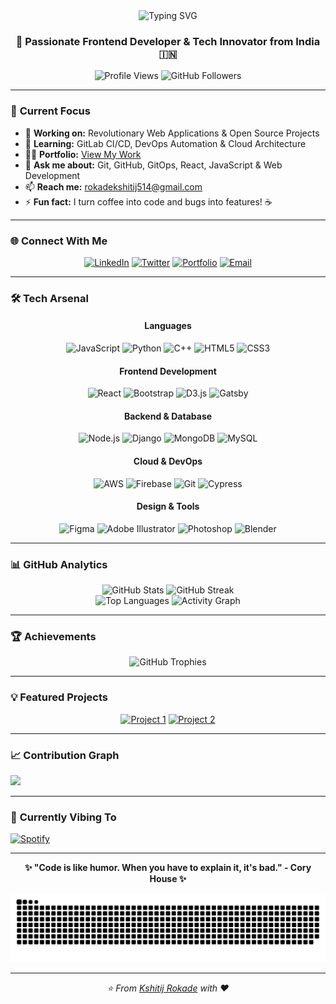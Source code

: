 <div align="center">
  <img src="https://readme-typing-svg.herokuapp.com?font=Fira+Code&size=32&duration=2800&pause=2000&color=58A6FF&center=true&vCenter=true&width=940&lines=Hi+👋+I'm+Kshitij+Rokade;Full+Stack+Developer+%7C+Tech+Enthusiast;Building+Digital+Solutions+%7C+Open+Source+Contributor" alt="Typing SVG" />
</div>

<h3 align="center">🚀 Passionate Frontend Developer & Tech Innovator from India 🇮🇳</h3>

<div align="center">
  <img src="https://komarev.com/ghpvc/?username=yourusername&label=Profile%20Views&color=0e75b6&style=flat" alt="Profile Views" />
  <img src="https://img.shields.io/github/followers/yourusername?label=Followers&style=social" alt="GitHub Followers" />
</div>

---

### 🎯 **Current Focus**
- 🔭 **Working on:** Revolutionary Web Applications & Open Source Projects
- 🌱 **Learning:** GitLab CI/CD, DevOps Automation & Cloud Architecture
- 👨‍💻 **Portfolio:** [View My Work](https://bento.me/kshitizzz5)
- 💬 **Ask me about:** Git, GitHub, GitOps, React, JavaScript & Web Development
- 📫 **Reach me:** rokadekshitij514@gmail.com
- ⚡ **Fun fact:** I turn coffee into code and bugs into features! ☕

---

### 🌐 **Connect With Me**

<div align="center">
  
[![LinkedIn](https://img.shields.io/badge/LinkedIn-0077B5?style=for-the-badge&logo=linkedin&logoColor=white)](your-linkedin)
[![Twitter](https://img.shields.io/badge/Twitter-1DA1F2?style=for-the-badge&logo=twitter&logoColor=white)](your-twitter)
[![Portfolio](https://img.shields.io/badge/Portfolio-FF5722?style=for-the-badge&logo=todoist&logoColor=white)](https://bento.me/kshitizzz5)
[![Email](https://img.shields.io/badge/Email-D14836?style=for-the-badge&logo=gmail&logoColor=white)](mailto:rokadekshitij514@gmail.com)

</div>

---

### 🛠️ **Tech Arsenal**

<div align="center">

#### **Languages**
![JavaScript](https://img.shields.io/badge/JavaScript-F7DF1E?style=for-the-badge&logo=javascript&logoColor=black)
![Python](https://img.shields.io/badge/Python-3776AB?style=for-the-badge&logo=python&logoColor=white)
![C++](https://img.shields.io/badge/C++-00599C?style=for-the-badge&logo=cplusplus&logoColor=white)
![HTML5](https://img.shields.io/badge/HTML5-E34F26?style=for-the-badge&logo=html5&logoColor=white)
![CSS3](https://img.shields.io/badge/CSS3-1572B6?style=for-the-badge&logo=css3&logoColor=white)

#### **Frontend Development**
![React](https://img.shields.io/badge/React-20232A?style=for-the-badge&logo=react&logoColor=61DAFB)
![Bootstrap](https://img.shields.io/badge/Bootstrap-563D7C?style=for-the-badge&logo=bootstrap&logoColor=white)
![D3.js](https://img.shields.io/badge/D3.js-F9A03C?style=for-the-badge&logo=d3.js&logoColor=white)
![Gatsby](https://img.shields.io/badge/Gatsby-663399?style=for-the-badge&logo=gatsby&logoColor=white)

#### **Backend & Database**
![Node.js](https://img.shields.io/badge/Node.js-43853D?style=for-the-badge&logo=node.js&logoColor=white)
![Django](https://img.shields.io/badge/Django-092E20?style=for-the-badge&logo=django&logoColor=white)
![MongoDB](https://img.shields.io/badge/MongoDB-4EA94B?style=for-the-badge&logo=mongodb&logoColor=white)
![MySQL](https://img.shields.io/badge/MySQL-00000F?style=for-the-badge&logo=mysql&logoColor=white)

#### **Cloud & DevOps**
![AWS](https://img.shields.io/badge/AWS-232F3E?style=for-the-badge&logo=amazon-aws&logoColor=white)
![Firebase](https://img.shields.io/badge/Firebase-039BE5?style=for-the-badge&logo=firebase&logoColor=white)
![Git](https://img.shields.io/badge/Git-F05032?style=for-the-badge&logo=git&logoColor=white)
![Cypress](https://img.shields.io/badge/Cypress-17202C?style=for-the-badge&logo=cypress&logoColor=white)

#### **Design & Tools**
![Figma](https://img.shields.io/badge/Figma-F24E1E?style=for-the-badge&logo=figma&logoColor=white)
![Adobe Illustrator](https://img.shields.io/badge/Adobe%20Illustrator-FF9A00?style=for-the-badge&logo=adobe%20illustrator&logoColor=white)
![Photoshop](https://img.shields.io/badge/Adobe%20Photoshop-31A8FF?style=for-the-badge&logo=Adobe%20Photoshop&logoColor=black)
![Blender](https://img.shields.io/badge/Blender-F5792A?style=for-the-badge&logo=blender&logoColor=white)

</div>

---

### 📊 **GitHub Analytics**

<div align="center">
  <img src="https://github-readme-stats.vercel.app/api?username=yourusername&show_icons=true&theme=radical&hide_border=true&bg_color=0D1117&title_color=58A6FF&icon_color=58A6FF&text_color=E6EDF3" alt="GitHub Stats" width="48%" />
  <img src="https://github-readme-streak-stats.herokuapp.com/?user=yourusername&theme=radical&hide_border=true&background=0D1117&stroke=58A6FF&ring=58A6FF&fire=F85149&currStreakLabel=E6EDF3" alt="GitHub Streak" width="48%" />
</div>

<div align="center">
  <img src="https://github-readme-stats.vercel.app/api/top-langs/?username=yourusername&layout=compact&theme=radical&hide_border=true&bg_color=0D1117&title_color=58A6FF&text_color=E6EDF3" alt="Top Languages" width="48%" />
  <img src="https://github-readme-activity-graph.vercel.app/graph?username=yourusername&theme=react-dark&bg_color=0D1117&color=58A6FF&line=58A6FF&point=E6EDF3&hide_border=true" alt="Activity Graph" width="48%" />
</div>

---

### 🏆 **Achievements**

<div align="center">
  <img src="https://github-profile-trophy.vercel.app/?username=yourusername&theme=radical&no-frame=true&no-bg=true&margin-w=4&row=1" alt="GitHub Trophies" />
</div>

---

### 💡 **Featured Projects**

<div align="center">

[![Project 1](https://github-readme-stats.vercel.app/api/pin/?username=yourusername&repo=project1&theme=radical&hide_border=true&bg_color=0D1117&title_color=58A6FF&text_color=E6EDF3)](https://github.com/yourusername/project1)
[![Project 2](https://github-readme-stats.vercel.app/api/pin/?username=yourusername&repo=project2&theme=radical&hide_border=true&bg_color=0D1117&title_color=58A6FF&text_color=E6EDF3)](https://github.com/yourusername/project2)

</div>

---

### 📈 **Contribution Graph**

<img src="https://activity-graph.herokuapp.com/graph?username=yourusername&theme=react-dark&bg_color=0D1117&color=58A6FF&line=58A6FF&point=E6EDF3&hide_border=true" width="100%" />

---

### 🎵 **Currently Vibing To**

[![Spotify](https://spotify-github-profile.vercel.app/api/spotify-playing/yourusername)](https://open.spotify.com/user/yourusername)

---

<div align="center">
  
**✨ "Code is like humor. When you have to explain it, it's bad." - Cory House ✨**

<img src="https://raw.githubusercontent.com/Platane/snk/output/github-contribution-grid-snake.svg" alt="Snake Animation" />

</div>

---

<div align="center">
  <i>⭐️ From <a href="https://github.com/yourusername">Kshitij Rokade</a> with ❤️</i>
</div>
